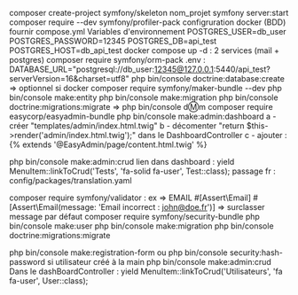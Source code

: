 composer create-project symfony/skeleton nom_projet
symfony server:start
composer require --dev symfony/profiler-pack
configruration docker (BDD)
fournir compose.yml
Variables d'environnement
POSTGRES_USER=db_user
POSTGRES_PASSWORD=12345
POSTGRES_DB=api_test
POSTGRES_HOST=db_api_test
docker compose up -d : 2 services (mail + postgres)
composer require symfony/orm-pack
.env : DATABASE_URL="postgresql://db_user:12345@127.0.0.1:5440/api_test?serverVersion=16&charset=utf8"
php bin/console doctrine:database:create => optionnel si docker
composer require symfony/maker-bundle --dev
php bin/console make:entity
php bin/console make:migration
php bin/console doctrine:migrations:migrate => php bin/console d:m:m
composer require easycorp/easyadmin-bundle
php bin/console make:admin:dashboard
a - créer "templates/admin/index.html.twig"
b - décomenter "return $this->render('admin/index.html.twig');" dans le DashboardController
c - ajouter : {% extends '@EasyAdmin/page/content.html.twig' %}

php bin/console make:admin:crud
lien dans dashboard : yield MenuItem::linkToCrud('Tests', 'fa-solid fa-user', Test::class);
passage fr : config/packages/translation.yaml

composer require symfony/validator : ex => EMAIL #[Assert\Email] #[Assert\Email(message: 'Email incorrect : john@doe.fr')] => surclasser message par défaut
composer require symfony/security-bundle
php bin/console make:user
php bin/console make:migration
php bin/console doctrine:migrations:migrate

php bin/console make:registration-form
ou php bin/console security:hash-password si utilisateur créé à la main
php bin/console make:admin:crud
Dans le dashBoardController : yield MenuItem::linkToCrud('Utilisateurs', 'fa fa-user', User::class);
